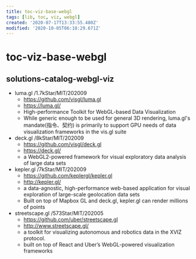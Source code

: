 ```yaml
---
title: toc-viz-base-webgl
tags: [lib, toc, viz, webgl]
created: '2020-07-17T13:33:55.480Z'
modified: '2020-10-05T06:18:29.671Z'
---
```


# toc-viz-base-webgl

## solutions-catalog-webgl-viz

- luma.gl /1.7kStar/MIT/202009
  - https://github.com/visgl/luma.gl
  - https://luma.gl/
  - High-performance Toolkit for WebGL-based Data Visualization
  - While generic enough to be used for general 3D rendering, luma.gl's mandate(指令、契约) is primarily to support GPU needs of data visualization frameworks in the vis.gl suite
- deck.gl /8kStar/MIT/202009
  - https://github.com/visgl/deck.gl
  - https://deck.gl/
  - a WebGL2-powered framework for visual exploratory data analysis of large data sets
- kepler.gl /7kStar/MIT/202009
  - https://github.com/keplergl/kepler.gl
  - http://kepler.gl/
  - a data-agnostic, high-performance web-based application for visual exploration of large-scale geolocation data sets
  - Built on top of Mapbox GL and deck.gl, kepler.gl can render millions of points
- streetscape.gl /573Star/MIT/202005
  - https://github.com/uber/streetscape.gl
  - http://www.streetscape.gl/
  - a toolkit for visualizing autonomous and robotics data in the XVIZ protocol. 
  - built on top of React and Uber’s WebGL-powered visualization frameworks
